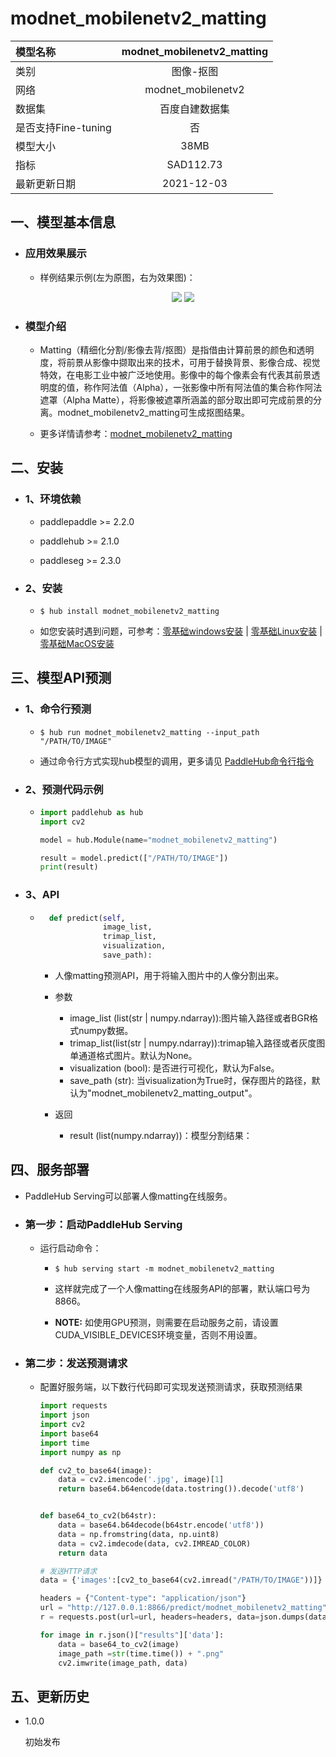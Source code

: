 # modnet_mobilenetv2_matting

|模型名称|modnet_mobilenetv2_matting|
| :--- | :---: | 
|类别|图像-抠图|
|网络|modnet_mobilenetv2|
|数据集|百度自建数据集|
|是否支持Fine-tuning|否|
|模型大小|38MB|
|指标|SAD112.73|
|最新更新日期|2021-12-03|


## 一、模型基本信息

- ### 应用效果展示

  - 样例结果示例(左为原图，右为效果图)：
    <p align="center">
    <img src="https://user-images.githubusercontent.com/35907364/144574288-28671577-8d5d-4b20-adb9-fe737015c841.jpg" /> 
    <img src="https://user-images.githubusercontent.com/35907364/144574092-d0dd08f3-309b-4a7d-84d5-8b94604431a1.png" /> 
    </p>

- ### 模型介绍

  - Matting（精细化分割/影像去背/抠图）是指借由计算前景的颜色和透明度，将前景从影像中撷取出来的技术，可用于替换背景、影像合成、视觉特效，在电影工业中被广泛地使用。影像中的每个像素会有代表其前景透明度的值，称作阿法值（Alpha），一张影像中所有阿法值的集合称作阿法遮罩（Alpha Matte），将影像被遮罩所涵盖的部分取出即可完成前景的分离。modnet_mobilenetv2_matting可生成抠图结果。


  
  - 更多详情请参考：[modnet_mobilenetv2_matting](https://github.com/PaddlePaddle/PaddleSeg/tree/release/2.3/contrib/Matting)
  

## 二、安装

- ### 1、环境依赖

    - paddlepaddle >= 2.2.0

    - paddlehub >= 2.1.0

    - paddleseg >= 2.3.0


- ### 2、安装

    - ```shell
      $ hub install modnet_mobilenetv2_matting
      ```
      
    - 如您安装时遇到问题，可参考：[零基础windows安装](../../../../docs/docs_ch/get_start/windows_quickstart.md)
      | [零基础Linux安装](../../../../docs/docs_ch/get_start/linux_quickstart.md) | [零基础MacOS安装](../../../../docs/docs_ch/get_start/mac_quickstart.md)

    
## 三、模型API预测

- ### 1、命令行预测

  - ```shell
    $ hub run modnet_mobilenetv2_matting --input_path "/PATH/TO/IMAGE"
    ```
    
  - 通过命令行方式实现hub模型的调用，更多请见 [PaddleHub命令行指令](../../../../docs/docs_ch/tutorial/cmd_usage.rst)

- ### 2、预测代码示例

    - ```python
      import paddlehub as hub
      import cv2

      model = hub.Module(name="modnet_mobilenetv2_matting")

      result = model.predict(["/PATH/TO/IMAGE"])
      print(result)
      ```
- ### 3、API

    - ```python
        def predict(self, 
                    image_list, 
                    trimap_list, 
                    visualization, 
                    save_path):
      ```

        - 人像matting预测API，用于将输入图片中的人像分割出来。

        - 参数

            - image_list (list(str | numpy.ndarray)):图片输入路径或者BGR格式numpy数据。
            - trimap_list(list(str | numpy.ndarray)):trimap输入路径或者灰度图单通道格式图片。默认为None。
            - visualization (bool): 是否进行可视化，默认为False。
            - save_path (str): 当visualization为True时，保存图片的路径，默认为"modnet_mobilenetv2_matting_output"。

        - 返回

            - result (list(numpy.ndarray))：模型分割结果：

 
## 四、服务部署

- PaddleHub Serving可以部署人像matting在线服务。

- ### 第一步：启动PaddleHub Serving

  - 运行启动命令：

    - ```shell
      $ hub serving start -m modnet_mobilenetv2_matting
      ```

    - 这样就完成了一个人像matting在线服务API的部署，默认端口号为8866。

    - **NOTE:** 如使用GPU预测，则需要在启动服务之前，请设置CUDA\_VISIBLE\_DEVICES环境变量，否则不用设置。

- ### 第二步：发送预测请求

  - 配置好服务端，以下数行代码即可实现发送预测请求，获取预测结果

    ```python
    import requests
    import json
    import cv2
    import base64
    import time
    import numpy as np

    def cv2_to_base64(image):
        data = cv2.imencode('.jpg', image)[1]
        return base64.b64encode(data.tostring()).decode('utf8')


    def base64_to_cv2(b64str):
        data = base64.b64decode(b64str.encode('utf8'))
        data = np.fromstring(data, np.uint8)
        data = cv2.imdecode(data, cv2.IMREAD_COLOR)
        return data

    # 发送HTTP请求
    data = {'images':[cv2_to_base64(cv2.imread("/PATH/TO/IMAGE"))]}

    headers = {"Content-type": "application/json"}
    url = "http://127.0.0.1:8866/predict/modnet_mobilenetv2_matting"
    r = requests.post(url=url, headers=headers, data=json.dumps(data))

    for image in r.json()["results"]['data']:
        data = base64_to_cv2(image)
        image_path =str(time.time()) + ".png"
        cv2.imwrite(image_path, data)
      ```

## 五、更新历史

* 1.0.0

  初始发布
